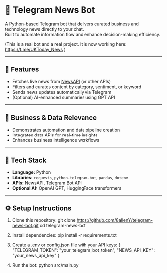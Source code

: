 # 📰 Telegram News Bot

A Python-based Telegram bot that delivers curated business and technology news directly to your chat.  
Built to automate information flow and enhance decision-making efficiency.

(This is a real bot and a real project. It is now working here: https://t.me/UKToday_News )

---

## 🚀 Features
- Fetches live news from [NewsAPI](https://newsapi.org) (or other APIs)
- Filters and curates content by category, sentiment, or keyword
- Sends news updates automatically via Telegram
- (Optional) AI-enhanced summaries using GPT API

---

## 💼 Business & Data Relevance
- Demonstrates automation and data pipeline creation
- Integrates data APIs for real-time insights
- Enhances business intelligence workflows

---

## 🧠 Tech Stack
- **Language:** Python  
- **Libraries:** `requests`, `python-telegram-bot`, `pandas`, `dotenv`
- **APIs:** NewsAPI, Telegram Bot API  
- **Optional AI:** OpenAI GPT, HuggingFace transformers

---

## ⚙️ Setup Instructions
1. Clone this repository:
  git clone https://github.com/8allenY/telegram-news-bot.git
  cd telegram-news-bot

2. Install dependencies:
pip install -r requirements.txt

3. Create a .env or config.json file with your API keys:
{
  "TELEGRAM_TOKEN": "your_telegram_bot_token",
  "NEWS_API_KEY": "your_news_api_key"
}

4. Run the bot:
python src/main.py
